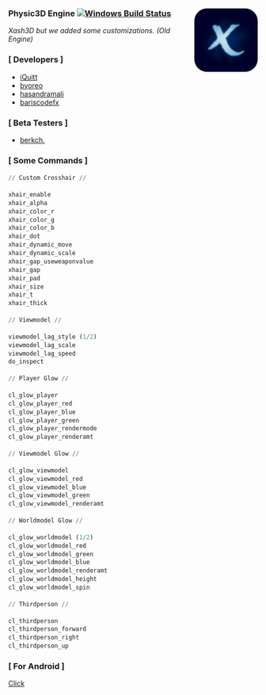### Physic3D Engine <img align="right" width="128" height="128" src="https://github.com/byoreo/icons/blob/main/physic3d.png" alt="XASH" /> [![Windows Build Status](https://ci.appveyor.com/api/projects/status/github/physic3d/physic3d?svg=true)](https://ci.appveyor.com/project/physic3d/physic3d) 

*Xash3D but we added some customizations. (Old Engine)*

### [ Developers ]

- [iQuitt](https://github.com/iquitt)
- [byoreo](https://github.com/byoreo)
- [hasandramali](https://github.com/hasandramali)
- [bariscodefx](https://github.com/bariscodefxy)

### [ Beta Testers ]

- [berkch.](https://github.com/qberkdc)

### [ Some Commands ]
```py
// Custom Crosshair //

xhair_enable 
xhair_alpha
xhair_color_r
xhair_color_g
xhair_color_b
xhair_dot
xhair_dynamic_move
xhair_dynamic_scale
xhair_gap_useweaponvalue
xhair_gap 
xhair_pad
xhair_size
xhair_t
xhair_thick

// Viewmodel //

viewmodel_lag_style (1/2)
viewmodel_lag_scale
viewmodel_lag_speed
do_inspect

// Player Glow //

cl_glow_player
cl_glow_player_red
cl_glow_player_blue
cl_glow_player_green
cl_glow_player_rendermode
cl_glow_player_renderamt

// Viewmodel Glow //

cl_glow_viewmodel
cl_glow_viewmodel_red
cl_glow_viewmodel_blue
cl_glow_viewmodel_green
cl_glow_viewmodel_renderamt

// Worldmodel Glow //

cl_glow_worldmodel (1/2)
cl_glow_worldmodel_red
cl_glow_worldmodel_green
cl_glow_worldmodel_blue
cl_glow_worldmodel_renderamt
cl_glow_worldmodel_height
cl_glow_worldmodel_spin

// Thirdperson //

cl_thirdperson
cl_thirdperson_forward
cl_thirdperson_right
cl_thirdperson_up

```

### [ For Android ]
[Click](https://github.com/physic3d/physic3d-android)
